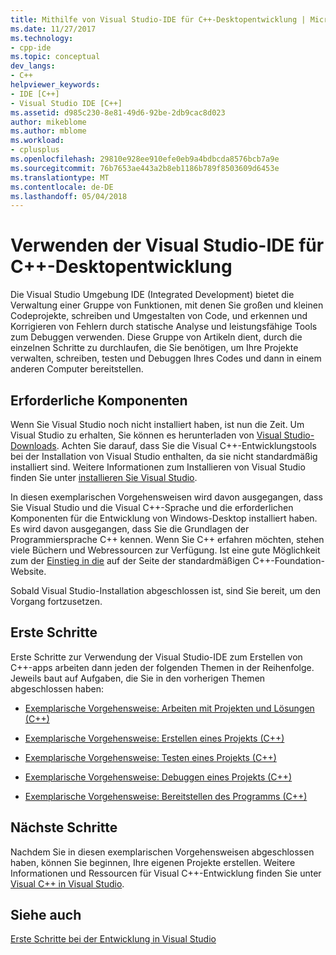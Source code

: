 ```yaml
---
title: Mithilfe von Visual Studio-IDE für C++-Desktopentwicklung | Microsoft Docs
ms.date: 11/27/2017
ms.technology:
- cpp-ide
ms.topic: conceptual
dev_langs:
- C++
helpviewer_keywords:
- IDE [C++]
- Visual Studio IDE [C++]
ms.assetid: d985c230-8e81-49d6-92be-2db9cac8d023
author: mikeblome
ms.author: mblome
ms.workload:
- cplusplus
ms.openlocfilehash: 29810e928ee910efe0eb9a4bdbcda8576bcb7a9e
ms.sourcegitcommit: 76b7653ae443a2b8eb1186b789f8503609d6453e
ms.translationtype: MT
ms.contentlocale: de-DE
ms.lasthandoff: 05/04/2018
---
```

# <a name="using-the-visual-studio-ide-for-c-desktop-development"></a>Verwenden der Visual Studio-IDE für C++-Desktopentwicklung

Die Visual Studio Umgebung IDE (Integrated Development) bietet die Verwaltung einer Gruppe von Funktionen, mit denen Sie großen und kleinen Codeprojekte, schreiben und Umgestalten von Code, und erkennen und Korrigieren von Fehlern durch statische Analyse und leistungsfähige Tools zum Debuggen verwenden. Diese Gruppe von Artikeln dient, durch die einzelnen Schritte zu durchlaufen, die Sie benötigen, um Ihre Projekte verwalten, schreiben, testen und Debuggen Ihres Codes und dann in einem anderen Computer bereitstellen.

## <a name="prerequisites"></a>Erforderliche Komponenten

Wenn Sie Visual Studio noch nicht installiert haben, ist nun die Zeit. Um Visual Studio zu erhalten, Sie können es herunterladen von [Visual Studio-Downloads](http://www.visualstudio.com/downloads/download-visual-studio-vs.aspx). Achten Sie darauf, dass Sie die Visual C++-Entwicklungstools bei der Installation von Visual Studio enthalten, da sie nicht standardmäßig installiert sind. Weitere Informationen zum Installieren von Visual Studio finden Sie unter [installieren Sie Visual Studio](/visualstudio/install/install-visual-studio).

In diesen exemplarischen Vorgehensweisen wird davon ausgegangen, dass Sie Visual Studio und die Visual C++-Sprache und die erforderlichen Komponenten für die Entwicklung von Windows-Desktop installiert haben. Es wird davon ausgegangen, dass Sie die Grundlagen der Programmiersprache C++ kennen. Wenn Sie C++ erfahren möchten, stehen viele Büchern und Webressourcen zur Verfügung. Ist eine gute Möglichkeit zum der [Einstieg in die](https://isocpp.org/get-started) auf der Seite der standardmäßigen C++-Foundation-Website.

Sobald Visual Studio-Installation abgeschlossen ist, sind Sie bereit, um den Vorgang fortzusetzen.

## <a name="get-started"></a>Erste Schritte

Erste Schritte zur Verwendung der Visual Studio-IDE zum Erstellen von C++-apps arbeiten dann jeden der folgenden Themen in der Reihenfolge. Jeweils baut auf Aufgaben, die Sie in den vorherigen Themen abgeschlossen haben:

- [Exemplarische Vorgehensweise: Arbeiten mit Projekten und Lösungen (C++)](../ide/walkthrough-working-with-projects-and-solutions-cpp.md)

- [Exemplarische Vorgehensweise: Erstellen eines Projekts (C++)](../ide/walkthrough-building-a-project-cpp.md)

- [Exemplarische Vorgehensweise: Testen eines Projekts (C++)](../ide/walkthrough-testing-a-project-cpp.md)

- [Exemplarische Vorgehensweise: Debuggen eines Projekts (C++)](../ide/walkthrough-debugging-a-project-cpp.md)

- [Exemplarische Vorgehensweise: Bereitstellen des Programms (C++)](../ide/walkthrough-deploying-your-program-cpp.md)

## <a name="next-steps"></a>Nächste Schritte

Nachdem Sie in diesen exemplarischen Vorgehensweisen abgeschlossen haben, können Sie beginnen, Ihre eigenen Projekte erstellen. Weitere Informationen und Ressourcen für Visual C++-Entwicklung finden Sie unter [Visual C++ in Visual Studio](../visual-cpp-in-visual-studio.md).

## <a name="see-also"></a>Siehe auch

[Erste Schritte bei der Entwicklung in Visual Studio](/visualstudio/ide/get-started-developing-with-visual-studio)